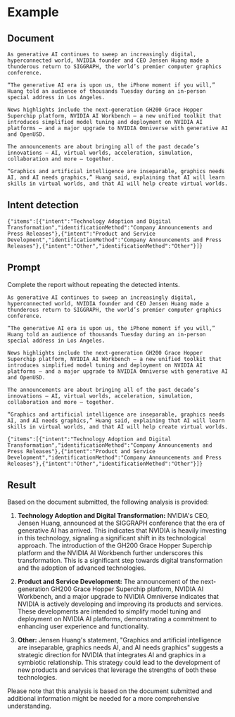 # Example
## Document

```
As generative AI continues to sweep an increasingly digital, hyperconnected world, NVIDIA founder and CEO Jensen Huang made a thunderous return to SIGGRAPH, the world’s premier computer graphics conference.

“The generative AI era is upon us, the iPhone moment if you will,” Huang told an audience of thousands Tuesday during an in-person special address in Los Angeles.

News highlights include the next-generation GH200 Grace Hopper Superchip platform, NVIDIA AI Workbench — a new unified toolkit that introduces simplified model tuning and deployment on NVIDIA AI platforms — and a major upgrade to NVIDIA Omniverse with generative AI and OpenUSD.

The announcements are about bringing all of the past decade’s innovations — AI, virtual worlds, acceleration, simulation, collaboration and more — together.

“Graphics and artificial intelligence are inseparable, graphics needs AI, and AI needs graphics,” Huang said, explaining that AI will learn skills in virtual worlds, and that AI will help create virtual worlds.
```

## Intent detection

```
{"items":[{"intent":"Technology Adoption and Digital Transformation","identificationMethod":"Company Announcements and Press Releases"},{"intent":"Product and Service Development","identificationMethod":"Company Announcements and Press Releases"},{"intent":"Other","identificationMethod":"Other"}]}
```

## Prompt

Complete the report without repeating the detected intents.

```
As generative AI continues to sweep an increasingly digital, hyperconnected world, NVIDIA founder and CEO Jensen Huang made a thunderous return to SIGGRAPH, the world’s premier computer graphics conference.

“The generative AI era is upon us, the iPhone moment if you will,” Huang told an audience of thousands Tuesday during an in-person special address in Los Angeles.

News highlights include the next-generation GH200 Grace Hopper Superchip platform, NVIDIA AI Workbench — a new unified toolkit that introduces simplified model tuning and deployment on NVIDIA AI platforms — and a major upgrade to NVIDIA Omniverse with generative AI and OpenUSD.

The announcements are about bringing all of the past decade’s innovations — AI, virtual worlds, acceleration, simulation, collaboration and more — together.

“Graphics and artificial intelligence are inseparable, graphics needs AI, and AI needs graphics,” Huang said, explaining that AI will learn skills in virtual worlds, and that AI will help create virtual worlds.
```
```
{"items":[{"intent":"Technology Adoption and Digital Transformation","identificationMethod":"Company Announcements and Press Releases"},{"intent":"Product and Service Development","identificationMethod":"Company Announcements and Press Releases"},{"intent":"Other","identificationMethod":"Other"}]}
```

## Result

Based on the document submitted, the following analysis is provided:

1. **Technology Adoption and Digital Transformation:** 
NVIDIA's CEO, Jensen Huang, announced at the SIGGRAPH conference that the era of generative AI has arrived. This indicates that NVIDIA is heavily investing in this technology, signaling a significant shift in its technological approach. The introduction of the GH200 Grace Hopper Superchip platform and the NVIDIA AI Workbench further underscores this transformation. This is a significant step towards digital transformation and the adoption of advanced technologies.

2. **Product and Service Development:** 
The announcement of the next-generation GH200 Grace Hopper Superchip platform, NVIDIA AI Workbench, and a major upgrade to NVIDIA Omniverse indicates that NVIDIA is actively developing and improving its products and services. These developments are intended to simplify model tuning and deployment on NVIDIA AI platforms, demonstrating a commitment to enhancing user experience and functionality.

3. **Other:** 
Jensen Huang's statement, "Graphics and artificial intelligence are inseparable, graphics needs AI, and AI needs graphics" suggests a strategic direction for NVIDIA that integrates AI and graphics in a symbiotic relationship. This strategy could lead to the development of new products and services that leverage the strengths of both these technologies.

Please note that this analysis is based on the document submitted and additional information might be needed for a more comprehensive understanding.
